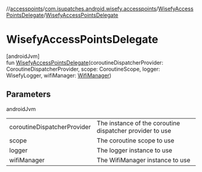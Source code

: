 //[accesspoints](../../../index.md)/[com.isupatches.android.wisefy.accesspoints](../index.md)/[WisefyAccessPointsDelegate](index.md)/[WisefyAccessPointsDelegate](-wisefy-access-points-delegate.md)

# WisefyAccessPointsDelegate

[androidJvm]\
fun [WisefyAccessPointsDelegate](-wisefy-access-points-delegate.md)(coroutineDispatcherProvider: CoroutineDispatcherProvider, scope: CoroutineScope, logger: WisefyLogger, wifiManager: [WifiManager](https://developer.android.com/reference/kotlin/android/net/wifi/WifiManager.html))

## Parameters

androidJvm

| | |
|---|---|
| coroutineDispatcherProvider | The instance of the coroutine dispatcher provider to use |
| scope | The coroutine scope to use |
| logger | The logger instance to use |
| wifiManager | The WifiManager instance to use |
